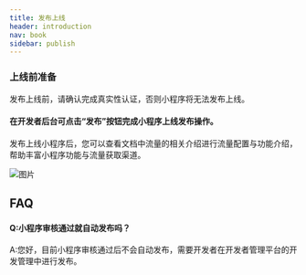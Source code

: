 ```yaml
---
title: 发布上线
header: introduction
nav: book
sidebar: publish
---
```



### 上线前准备
发布上线前，请确认完成真实性认证，否则小程序将无法发布上线。

#### 在开发者后台可点击“发布”按钮完成小程序上线发布操作。

发布上线小程序后，您可以查看文档中流量的相关介绍进行流量配置与功能介绍，帮助丰富小程序功能与流量获取渠道。

![图片](https://b.bdstatic.com/searchbox/icms/searchbox/img/introduction6.png)


## FAQ

#### Q:小程序审核通过就自动发布吗？


A:您好，目前小程序审核通过后不会自动发布，需要开发者在开发者管理平台的开发管理中进行发布。